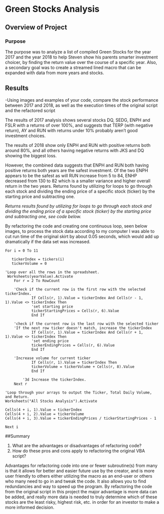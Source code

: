 # Green Stocks Analysis

## Overview of Project

### Purpose
The purpose was to analyze a list of compiled Green Stocks for the year 2017 and the year 2018 to help Steven show his parents smarter investment choicer, by finding the return value over the course of a specific year. Also, a secondary goal was to create a streamed lined macro that can be expanded with data from more years and stocks.

## Results
-Using images and examples of your code, compare the stock performance between 2017 and 2018, as well as the execution times of the original script and the refactored script

The results of 2017 analysis shows several stocks DQ, SEDG, ENPH and FSLR with a returns of over 100%, and suggests that TERP (with negative return), AY and RUN with returns under 10% probably aren’t good investment choices. 

The results of 2018 show only ENPH and RUN with positive returns both around 80%, and all others having negative returns with JKS and DQ showing the biggest loss.

However, the combined data suggests that ENPH and RUN both having positive returns both years are the safest investment. Of the two ENPH appears to be the safest as will RUN increase from 5 to 84, ENHP decreased from 130 to 82 which is a smaller variance and higher overall return in the two years. Returns found by utilizing for loops to go through each stock and dividing the ending price of a specific stock (ticker) by the starting price and subtracting one. 

  <i>Returns results found by utilizing for loops to go through each stock and dividing the ending price of a specific stock (ticker) by the starting price and subtracting one, see code below.</i>

By refactoring the code and creating one continuous loop, seen below images, to process the stock data according to my computer I was able to cut run time of the original skirt by about 0.05 seconds, which would add up dramatically if the data set was increased. 
  
    For i = 0 To 11
       
       tickerIndex = tickers(i)
       tickerVolume = 0
        
    'Loop over all the rows in the spreadsheet.
     Worksheets(yearValue).Activate
        For r = 2 To RowCount

        'Check if the current row is the first row with the selected tickerIndex.
                If Cells(r, 1).Value = tickerIndex And Cells(r - 1, 1).Value <> tickerIndex Then
                'set starting price
                tickerStartingPrices = Cells(r, 6).Value
                End If
        
        'check if the current row is the last row with the selected ticker
        'If the next row ticker doesn't match, increase the tickerIndex
                If Cells(r, 1).Value = tickerIndex And Cells(r + 1, 1).Value <> tickerIndex Then
                'set ending price
                tickerEndingPrices = Cells(r, 6).Value
                End If
                
        'Increase volume for current ticker
                If Cells(r, 1).Value = tickerIndex Then
                tickerVolume = tickerVolume + Cells(r, 8).Value
                End If

            '3d Increase the tickerIndex.
        Next r
    
    'Loop through your arrays to output the Ticker, Total Daily Volume, and Return.
    Worksheets("All Stocks Analysis").Activate
    
    Cells(4 + i, 1).Value = tickerIndex
    Cells(4 + i, 2).Value = tickerVolume
    Cells(4 + i, 3).Value = tickerEndingPrices / tickerStartingPrices - 1

    Next i	

##Summary
1.	What are the advantages or disadvantages of refactoring code?
2.	How do these pros and cons apply to refactoring the original VBA script?

Advantages for refactoring code into one or fewer subroutine(s) from many is that it allows for better and easier future use by the creator, and is more user friendly to others either utilizing the macro as an end-user or others who many need to go in and tweak the code. It also allows you to find redundancies and way to speed up the program. By refactoring the code from the original script in this project the major advantage is more data can be added, and really more data is needed to truly determine which of these stocks are the least risky, highest risk, etc. in order for an investor to make a more informed decision. 
